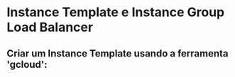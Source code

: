 # Instance Template e Instance Group Load Balancer

## Criar um Instance Template usando a ferramenta <b>'gcloud'</b>: